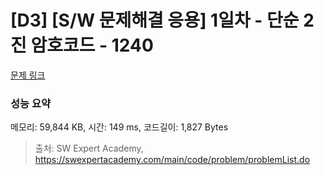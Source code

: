# [D3] [S/W 문제해결 응용] 1일차 - 단순 2진 암호코드 - 1240 

[문제 링크](https://swexpertacademy.com/main/code/problem/problemDetail.do?contestProbId=AV15FZuqAL4CFAYD) 

### 성능 요약

메모리: 59,844 KB, 시간: 149 ms, 코드길이: 1,827 Bytes



> 출처: SW Expert Academy, https://swexpertacademy.com/main/code/problem/problemList.do